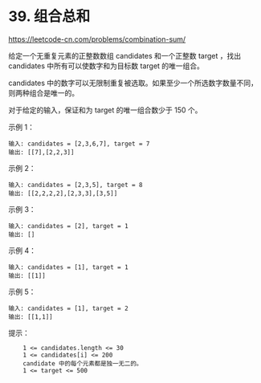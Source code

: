 # 39. 组合总和
https://leetcode-cn.com/problems/combination-sum/

给定一个无重复元素的正整数数组 candidates 和一个正整数 target ，找出 candidates 中所有可以使数字和为目标数 target 的唯一组合。

candidates 中的数字可以无限制重复被选取。如果至少一个所选数字数量不同，则两种组合是唯一的。 

对于给定的输入，保证和为 target 的唯一组合数少于 150 个。

 

示例 1：
```
输入: candidates = [2,3,6,7], target = 7
输出: [[7],[2,2,3]]
```

示例 2：
```
输入: candidates = [2,3,5], target = 8
输出: [[2,2,2,2],[2,3,3],[3,5]]
```

示例 3：
```
输入: candidates = [2], target = 1
输出: []
```

示例 4：
```
输入: candidates = [1], target = 1
输出: [[1]]
```

示例 5：
```
输入: candidates = [1], target = 2
输出: [[1,1]]
```
 

提示：
```
    1 <= candidates.length <= 30
    1 <= candidates[i] <= 200
    candidate 中的每个元素都是独一无二的。
    1 <= target <= 500
```
